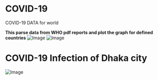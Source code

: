 # COVID-19
 COVID-19 DATA for world
 
**This parse data from WHO pdf reports and plot the graph for defined countries**
![Image](https://imgur.com/d5gECYN.jpg)
![Image](https://imgur.com/cIDdIBP.jpg)

# COVID-19 Infection of Dhaka city

![Image](https://imgur.com/h3Q2GHZ.jpg)
